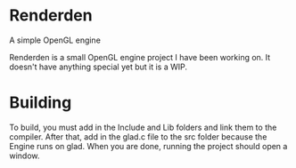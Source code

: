 # Renderden
A simple OpenGL engine 

Renderden is a small OpenGL engine project I have been working on. It doesn't have anything special yet but it is a WIP.

# Building
To build, you must add in the Include and Lib folders and link them to the compiler. After that, add in the glad.c file to the src folder because the Engine runs on glad. When you are done, running the project should open a window.
